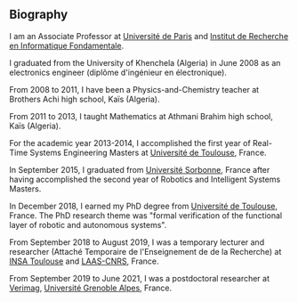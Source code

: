 ## Biography

I am an Associate Professor at [Université de Paris](https://u-paris.fr/en/) and [Institut de Recherche en Informatique Fondamentale](https://www.irif.fr/index).

I graduated from the University of Khenchela (Algeria) in June 2008 as an electronics engineer (diplôme d'ingénieur en électronique).

From 2008 to 2011, I have been a Physics-and-Chemistry teacher at Brothers Achi high school, Kaïs (Algeria).

From 2011 to 2013, I taught Mathematics at Athmani Brahim high school, Kaïs (Algeria).

For the academic year 2013-2014, I accomplished the first year of Real-Time Systems Engineering Masters at [Université de Toulouse](https://en.univ-toulouse.fr), France.

In September 2015, I graduated from [Université Sorbonne](https://www.sorbonne-universite.fr/en), France after having accomplished the second year of Robotics and Intelligent Systems Masters.

In December 2018, I earned my PhD degree from [Université de Toulouse](https://en.univ-toulouse.fr), France. The PhD research theme was "formal verification of the functional layer of robotic and autonomous systems".  

From September 2018 to August 2019, I was a temporary lecturer and researcher (Attaché Temporaire de l'Enseignement de de la Recherche) at [INSA Toulouse](http://www.insa-toulouse.fr/en/index.html) and [LAAS-CNRS](https://www.laas.fr/public/en), France.

From September 2019 to June 2021, I was a postdoctoral researcher at [Verimag](https://www.verimag.fr), [Université Grenoble Alpes](https://www.univ-grenoble-alpes.fr/english/), France.
